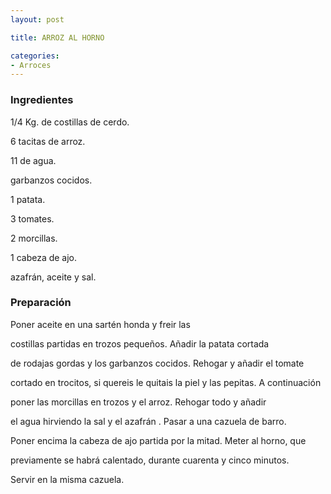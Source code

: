 ```yaml
---
layout: post

title: ARROZ AL HORNO

categories:
- Arroces
---
```

<h3>Ingredientes</h3>

1/4 Kg. de costillas de cerdo.

6 tacitas de arroz.

11 de agua.

garbanzos cocidos.

1 patata.

3 tomates.

2 morcillas.

1 cabeza de ajo.

azafrán, aceite y sal.

<h3>Preparación</h3>

Poner aceite en una sartén honda y freir las

costillas partidas en trozos pequeños. Añadir la patata cortada

de rodajas gordas y los garbanzos cocidos. Rehogar y añadir el tomate

cortado en trocitos, si quereis le quitais la piel y las pepitas. A continuación

poner las morcillas en trozos y el arroz. Rehogar todo y añadir

el agua hirviendo la sal y el azafrán . Pasar a una cazuela de barro.

Poner encima la cabeza de ajo partida por la mitad. Meter al horno, que

previamente se habrá calentado, durante cuarenta y cinco minutos.

Servir en la misma cazuela.